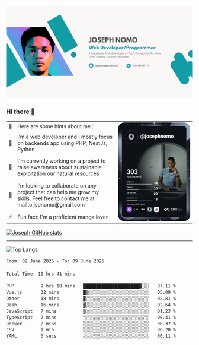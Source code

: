 ![Banner of my profile!](/Joseph_NOMO_NEW.png "Banner")

### Hi there 👋

<!--- | --  | 👋  | Here are some hints about me :                                                                                                 | <td rowspan=6><img src="/devcard.svg" width="400" alt="Joseph NOMO's Dev Card"/></td> |
| --- | --- | ------------------------------------------------------------------------------------------------------------------------------ | ------------------------------------------------------------------------------------- |
| --  | 🔭  | I’m a web developer and I mostly focus on backends app using PHP, NestJs, Python                                               |
| --  | 🦁  | I'm currently working on a project to raise awareness about sustainable exploitation our natural resources                     |
| --  | 👯  | I’m looking to collaborate on any project that can help me grow my skills. Feel free to contact me at mailto:jspnomo@gmail.com |
| --  | ⚡  | Fun fact: I'm a proficient manga lover                                                                                         |
--->

<table>
    <tr>
        <td width="1%">👋</td>
        <td width="55%">Here are some hints about me :</td>
        <td rowspan=6 width="44%"><img src="/devcard.svg" width="400" alt="Joseph NOMO's Dev Card"/></td>
    </tr>
    <tr>
        <td>🔭</td>
        <td>I’m a web developer and I mostly focus on backends app using PHP, NestJs, Python</td>
    </tr>
    <tr>
        <td>🦁</td>
        <td>I'm currently working on a project to raise awareness about sustainable exploitation our natural resources</td>
    </tr>
    <tr>
        <td>👯</td>
        <td>I’m looking to collaborate on any project that can help me grow my skills. Feel free to contact me at mailto:jspnomo@gmail.com</td>
    </tr>
    <tr>
        <td>⚡</td>
        <td>Fun fact: I'm a proficient manga lover</td>
    </tr>

</table>

[![Joseph GitHub stats](https://github-readme-stats-seven-sigma-53.vercel.app/api?username=Jspascal)](https://github.com/Jspascal/github-readme-stats)

---

[![Top Langs](https://github-readme-stats-seven-sigma-53.vercel.app/api/top-langs/?username=Jspascal&layout=compact)](https://github.com/Jspascal/github-readme-stats)

<!--START_SECTION:waka-->

```txt
From: 02 June 2025 - To: 09 June 2025

Total Time: 10 hrs 41 mins

PHP          9 hrs 18 mins   █████████████████████▓░░░   87.11 %
Vue.js       32 mins         █▒░░░░░░░░░░░░░░░░░░░░░░░   05.09 %
Other        18 mins         ▓░░░░░░░░░░░░░░░░░░░░░░░░   02.81 %
Bash         16 mins         ▓░░░░░░░░░░░░░░░░░░░░░░░░   02.64 %
JavaScript   7 mins          ▒░░░░░░░░░░░░░░░░░░░░░░░░   01.23 %
TypeScript   2 mins          ░░░░░░░░░░░░░░░░░░░░░░░░░   00.41 %
Docker       2 mins          ░░░░░░░░░░░░░░░░░░░░░░░░░   00.37 %
CSV          1 min           ░░░░░░░░░░░░░░░░░░░░░░░░░   00.20 %
YAML         0 secs          ░░░░░░░░░░░░░░░░░░░░░░░░░   00.11 %
```

<!--END_SECTION:waka-->

